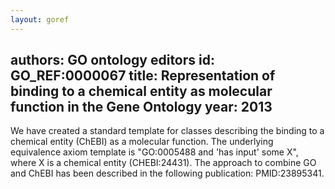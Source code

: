 ```yaml
---
layout: goref
--- 
```

authors: GO ontology editors
id: GO_REF:0000067
title: Representation of binding to a chemical entity as molecular function in the Gene Ontology
year: 2013
---

We have created a standard template for classes describing the binding to a chemical entity (ChEBI) as a molecular function. The underlying equivalence axiom template is "GO:0005488 and 'has input' some X", where X is a chemical entity (CHEBI:24431). The approach to combine GO and ChEBI has been described in the following publication: PMID:23895341.
